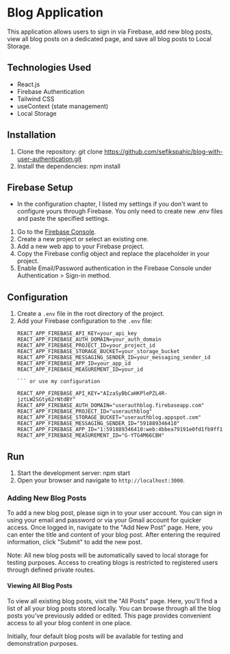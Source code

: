 # Blog Application

This application allows users to sign in via Firebase, add new blog posts, view all blog posts on a dedicated page, and save all blog posts to Local Storage.

## Technologies Used

- React.js
- Firebase Authentication
- Tailwind CSS
- useContext (state management)
- Local Storage

## Installation

1. Clone the repository:    git clone https://github.com/sefikspahic/blog-with-user-authentication.git
2. Install the dependencies:    npm install



## Firebase Setup
- In the configuration chapter, I listed my settings if you don't want to configure yours through Firebase. You only need to create new .env files and paste the specified settings.
1. Go to the [Firebase Console](https://console.firebase.google.com/).
2. Create a new project or select an existing one.
3. Add a new web app to your Firebase project.
4. Copy the Firebase config object and replace the placeholder in your project.
5. Enable Email/Password authentication in the Firebase Console under Authentication > Sign-in method.

## Configuration

1. Create a `.env` file in the root directory of the project.
2. Add your Firebase configuration to the `.env` file:
    ```env
    REACT_APP_FIREBASE_API_KEY=your_api_key
    REACT_APP_FIREBASE_AUTH_DOMAIN=your_auth_domain
    REACT_APP_FIREBASE_PROJECT_ID=your_project_id
    REACT_APP_FIREBASE_STORAGE_BUCKET=your_storage_bucket
    REACT_APP_FIREBASE_MESSAGING_SENDER_ID=your_messaging_sender_id
    REACT_APP_FIREBASE_APP_ID=your_app_id
    REACT_APP_FIREBASE_MEASUREMENT_ID=your_id

    ``` or use my configuration

    REACT_APP_FIREBASE_API_KEY="AIzaSyBbCaHKPlePZL4R-jztLW2SGty62rNtdBY"
    REACT_APP_FIREBASE_AUTH_DOMAIN="userauthblog.firebaseapp.com"
    REACT_APP_FIREBASE_PROJECT_ID="userauthblog"
    REACT_APP_FIREBASE_STORAGE_BUCKET="userauthblog.appspot.com"
    REACT_APP_FIREBASE_MESSAGING_SENDER_ID="591889346410"
    REACT_APP_FIREBASE_APP_ID="1:591889346410:web:4bbea79191e0fd1fb9ff13"
    REACT_APP_FIREBASE_MEASUREMENT_ID="G-YTG4M66CBH"

## Run

1. Start the development server: npm start
2. Open your browser and navigate to `http://localhost:3000`.

### Adding New Blog Posts
To add a new blog post, please sign in to your user account. You can sign in using your email and password or via your Gmail account for quicker access. Once logged in, navigate to the "Add New Post" page. Here, you can enter the title and content of your blog post. After entering the required information, click "Submit" to add the new post.

Note: All new blog posts will be automatically saved to local storage for testing purposes. Access to creating blogs is restricted to registered users through defined private routes.

#### Viewing All Blog Posts
To view all existing blog posts, visit the "All Posts" page. Here, you'll find a list of all your blog posts stored locally. You can browse through all the blog posts you've previously added or edited. This page provides convenient access to all your blog content in one place.

Initially, four default blog posts will be available for testing and demonstration purposes.


